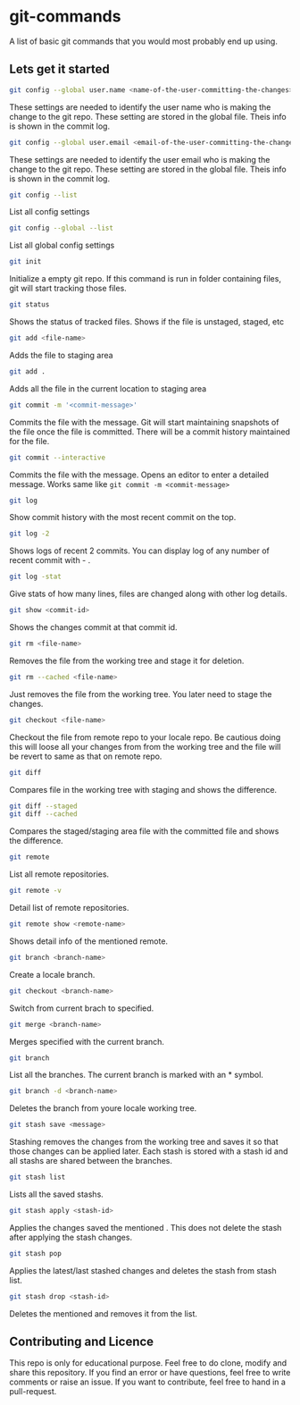 # git-commands
A list of basic git commands that you would most probably end up using.

## Lets get it started
```bash 
git config --global user.name <name-of-the-user-committing-the-changes> 
```
These settings are needed to identify the user name who is making the change to the git repo. These setting are stored in the global file. Theis info is shown in the commit log.

```bash
git config --global user.email <email-of-the-user-committing-the-changes> 
```
These settings are needed to identify the user email who is making the change to the git repo. These setting are stored in the global file. Theis info is shown in the commit log.

```bash
git config --list
```
List all config settings

```bash
git config --global --list
```
List all global config settings

```bash
git init
```
Initialize a empty git repo. If this command is run in folder containing files, git will start tracking those files.

```bash
git status
```
Shows the status of tracked files. Shows if the file is unstaged, staged, etc

```bash
git add <file-name>
```
Adds the file to staging area

```bash
git add .
```
Adds all the file in the current location to staging area

```bash
git commit -m '<commit-message>'
```
Commits the file with the message. Git will start maintaining snapshots of the file once the file is committed. There will be a commit history maintained for the file.

```bash
git commit --interactive
```
Commits the file with the message. Opens an editor to enter a detailed message. Works same like `git commit -m <commit-message>`

```bash
git log
```
Show commit history with the most recent commit on the top.

```bash
git log -2
```
Shows logs of recent 2 commits. You can display log of any number of recent commit with - <number>.

```bash
git log -stat
```
Give stats of how many lines, files are changed along with other log details.

```bash 
git show <commit-id>
```
Shows the changes commit at that commit id.

```bash
git rm <file-name>
```
Removes the file from the working tree and stage it for deletion.

```bash
git rm --cached <file-name>
```
Just removes the file from the working tree. You later need to stage the changes.

```bash
git checkout <file-name>
```
Checkout the file from remote repo to your locale repo. Be cautious doing this will loose all your changes from from the working tree and the file will be revert to same as that on remote repo.

```bash 
git diff
```
Compares file in the working tree with staging and shows the difference.

```bash 
git diff --staged
git diff --cached
```
Compares the staged/staging area file with the committed file and shows the difference.

```bash
git remote
```
List all remote repositories.

```bash
git remote -v
```
Detail list of remote repositories.

```bash
git remote show <remote-name>
```
Shows detail info of the mentioned remote.

```bash
git branch <branch-name>
```
Create a locale branch.

```bash
git checkout <branch-name>
```
Switch from current brach to <branch-name> specified.
  
```bash
git merge <branch-name>
```
Merges <branch-name> specified with the current branch.
  
```bash
git branch
```
List all the branches. The current branch is marked with an * symbol.

```bash
git branch -d <branch-name>
```
Deletes the branch from youre locale working tree.

```bash
git stash save <message>
```
Stashing removes the changes from the working tree and saves it so that those changes can be applied later. Each stash is stored with a stash id and all stashs are shared between the branches.

```bash
git stash list
```
Lists all the saved stashs.

```bash
git stash apply <stash-id>
```
Applies the changes saved the mentioned <stash-id>. This does not delete the stash after applying the stash changes.
  
```bash
git stash pop
```
Applies the latest/last stashed changes and deletes the stash from stash list.

```bash
git stash drop <stash-id>
```
Deletes the mentioned <stash-id> and removes it from the list.

## Contributing and Licence
This repo is only for educational purpose. Feel free to do clone, modify and share this repository.
If you find an error or have questions, feel free to write comments or raise an issue. If you want to contribute, feel free to hand in a 
pull-request.

